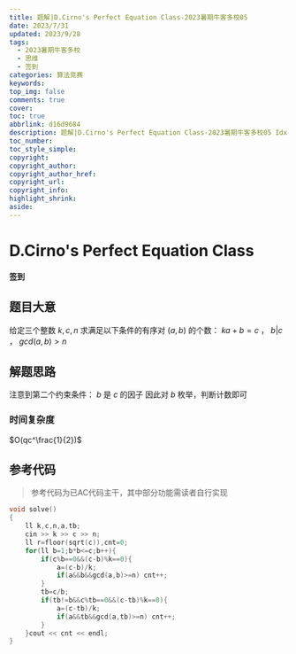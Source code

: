 ```yaml
---
title: 题解|D.Cirno's Perfect Equation Class-2023暑期牛客多校05
date: 2023/7/31
updated: 2023/9/28
tags:
  - 2023暑期牛客多校
  - 思维
  - 签到
categories: 算法竞赛
keywords:
top_img: false
comments: true
cover:
toc: true
abbrlink: d16d9684
description: 题解|D.Cirno's Perfect Equation Class-2023暑期牛客多校05 Idx:2 思维
toc_number:
toc_style_simple:
copyright:
copyright_author:
copyright_author_href:
copyright_url:
copyright_info:
highlight_shrink:
aside:
---
```


# D.Cirno's Perfect Equation Class
**签到**
## 题目大意
给定三个整数 $k,c,n$ 
求满足以下条件的有序对 $(a,b)$ 的个数： $ka+b=c$ ， $b|c$ ， $gcd(a,b)>n$
## 解题思路
注意到第二个约束条件： $b$ 是 $c$ 的因子
因此对 $b$ 枚举，判断计数即可
### 时间复杂度
$O(qc^\frac{1}{2})$
## 参考代码
> 参考代码为已AC代码主干，其中部分功能需读者自行实现

```cpp
void solve()
{
	ll k,c,n,a,tb;
	cin >> k >> c >> n;
	ll r=floor(sqrt(c)),cnt=0;
	for(ll b=1;b*b<=c;b++){
		if(c%b==0&&(c-b)%k==0){
			a=(c-b)/k;
			if(a&&b&&gcd(a,b)>=n) cnt++;
		}
		tb=c/b;
		if(tb!=b&&c%tb==0&&(c-tb)%k==0){
			a=(c-tb)/k;
			if(a&&tb&&gcd(a,tb)>=n) cnt++;
		}
	}cout << cnt << endl;
}
```